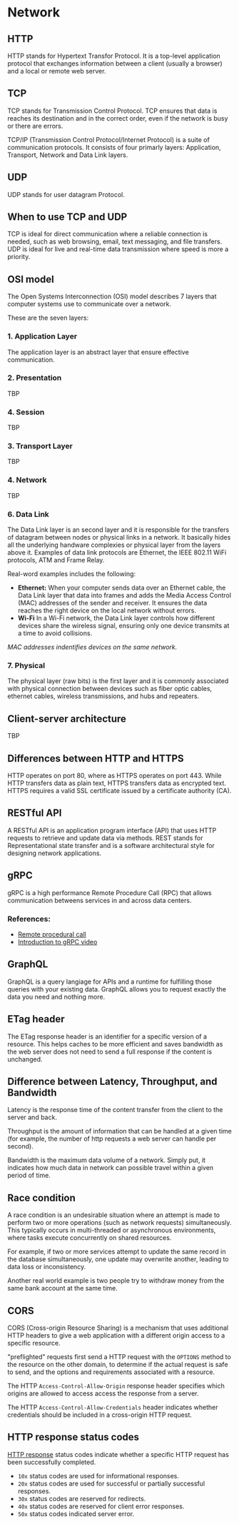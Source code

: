 # Network

## HTTP

HTTP stands for Hypertext Transfor Protocol. It is a top-level application protocol that exchanges information between a client (usually a browser) and a local or remote web server.

## TCP

TCP stands for Transmission Control Protocol. TCP ensures that data is reaches its destination and in the correct order, even if the network is busy or there are errors.

TCP/IP (Transmission Control Protocol/Internet Protocol) is a suite of communication protocols. It consists of four primarly layers: Application, Transport, Network and Data Link layers.

## UDP

UDP stands for user datagram Protocol.

## When to use TCP and UDP

TCP is ideal for direct communication where a reliable connection is needed, such as web browsing, email, text messaging, and file transfers. UDP is ideal for live and real-time data transmission where speed is more a priority.

## OSI model

The Open Systems Interconnection (OSI) model describes 7 layers that computer systems use to communicate over a network.

These are the seven layers:

### 1. Application Layer

The application layer is an abstract layer that ensure effective communication. 

### 2. Presentation

TBP

### 4. Session

TBP

### 3. Transport Layer

TBP 

### 4. Network

TBP 

### 6. Data Link

The Data Link layer is an second layer and it is responsible for the transfers of datagram between nodes or physical links in a network. It basically hides all the underlying handware complexies or physical layer from the layers above it. Examples of data link protocols are Ethernet, the IEEE 802.11 WiFi protocols, ATM and Frame Relay.

Real-word examples includes the following:

- **Ethernet:**
When your computer sends data over an Ethernet cable, the Data Link layer that data into frames and adds the Media Access Control (MAC) addresses of the sender and receiver. It ensures the data reaches the right device on the local network without errors.
- **Wi-Fi**
In a Wi-Fi network, the Data Link layer controls how different devices share the wireless signal, ensuring only one device transmits at a time to avoid collisions.

*MAC addresses indentifies devices on the same network.* 

### 7. Physical

The physical layer (raw bits) is the first layer and it is commonly associated with physical connection between devices such as fiber optic cables, ethernet cables, wireless transmissions, and hubs and repeaters.

## Client-server architecture

TBP

## Differences between HTTP and HTTPS

HTTP operates on port 80, where as HTTPS operates on port 443. While HTTP transfers data as plain text, HTTPS transfers data as encrypted text. HTTPS requires a valid SSL certificate issued by a certificate authority (CA). 

## RESTful API

A RESTful API is an application program interface (API) that uses HTTP requests to retrieve and update data via methods. REST stands for Representational state transfer and is a software architectural style for designing network applications.

## gRPC

gRPC is a high performance Remote Procedure Call (RPC) that allows communication betweens services in and across data centers.

### References:
- [Remote procedural call](https://en.wikipedia.org/wiki/Remote_procedure_call)
- [Introduction to gRPC video](https://youtu.be/njC24ts24Pg)

## GraphQL

GraphQL is a query langiage for APIs and a runtime for fulfilling those queries with your existing data. GraphQL allows you to request exactly the data you need and nothing more.


## ETag header

The ETag response header is an identifier for a specific version of a resource. This helps caches to be more efficient and saves bandwidth as the web server does not need to send a full response if the content is unchanged.

## Difference between Latency, Throughput, and Bandwidth

Latency is the response time of the content transfer from the client to the server and back.

Throughput is the amount of information that can be handled at a given time (for example, the number of http requests a web server can handle per second).

Bandwidth is the maximum data volume of a network. Simply put, it indicates how much data in network can possible travel within a given period of time.

## Race condition

A race condition is an undesirable situation where an attempt is made to perform two or more operations (such as network requests) simultaneously. This typically occurs in multi-threaded or asynchronous environments, where tasks execute concurrently on shared resources.

For example, if two or more services attempt to update the same record in the database simultaneously, one update may overwrite another, leading to data loss or inconsistency.

Another real world example is two people try to withdraw money from the same bank account at the same time. 

## CORS

CORS (Cross-origin Resource Sharing) is a mechanism that uses additional HTTP headers to give a web application with a different origin access to a specific resource.

"preflighted" requests first send a HTTP request with the `OPTIONS` method to the resource on the other domain, to determine if the actual request is safe to send, and the options and requirements associated with a resource.

The HTTP `Access-Control-Allow-Origin` response header specifies which origins are allowed to access access the response from a server.

The HTTP `Access-Control-Allow-Credentials` header indicates whether credentials should be included in a cross-origin HTTP request.

## HTTP response status codes

[HTTP response](https://developer.mozilla.org/en-US/docs/Web/HTTP/Status) status codes indicate whether a specific HTTP request has been successfully completed. 

- `10x` status codes are used for informational responses.
- `20x` status codes are used for successful or partially successful responses.
- `30x` status codes are reserved for redirects.
- `40x` status codes are reserved for client error responses.
- `50x` status codes indicated server error.